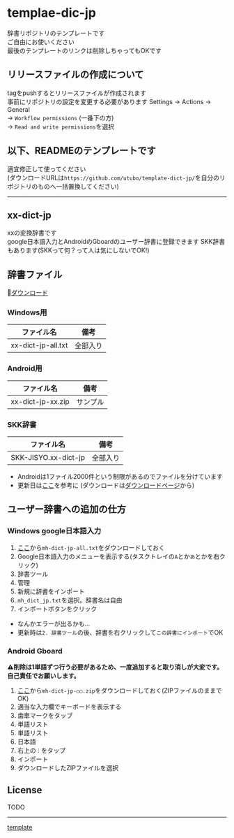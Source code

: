 # templae-dic-jp

辞書リポジトリのテンプレートです  
ご自由にお使いください  
最後のテンプレートのリンクは削除しちゃってもOKです

## リリースファイルの作成について
tagをpushするとリリースファイルが作成されます  
事前にリポジトリの設定を変更する必要があります
  Settings → Actions → General  
  → `Workflow permissions` (一番下の方)  
  → `Read and write permissions`を選択

## 以下、READMEのテンプレートです  
適宜修正して使ってください  
(ダウンロードURLは`https://github.com/utubo/template-dict-jp/`を自分のリポジトリのものへ一括置換してください)

----

## xx-dict-jp

xxの変換辞書です  
google日本語入力とAndroidのGboardのユーザー辞書に登録できます
SKK辞書もあります(SKKって何？って人は気にしないでOK!)

## 辞書ファイル

📕[ダウンロード](https://github.com/utubo/template-dict-jp/releases/latest)

### Windows用

|ファイル名           |備考    |
|---------------------|--------|
|xx-dict-jp-all.txt   |全部入り|

### Android用

|ファイル名           |備考                  |
|---------------------|----------------------|
|xx-dict-jp-xx.zip    |サンプル              |

### SKK辞書

|ファイル名           |備考                  |
|---------------------|----------------------|
|SKK-JISYO.xx-dict-jp |全部入り              |

- Androidは1ファイル2000件という制限があるのでファイルを分けています
- 更新日は[ここ](https://github.com/utubo/template-dict-jp/tree/main/src)を参考に
(ダウンロードは[ダウンロードページ](https://github.com/utubo/template-dict-jp/releases/latest)から)

## ユーザー辞書への追加の仕方
### Windows google日本語入力
1. [ここ](https://github.com/utubo/template-dict-jp/releases/latest)から`mh-dict-jp-all.txt`をダウンロードしておく
2. Google日本語入力のメニューを表示する(タスクトレイの`A`とか`あ`とかを右クリック)
3. 辞書ツール
4. 管理
5. 新規に辞書をインポート
6. `mh_dict_jp.txt`を選択。辞書名は自由
7. インポートボタンをクリック

- なんかエラーが出るかも…
- 更新時は`2. 辞書ツール`の後、辞書を右クリックして`この辞書にインポート`でOK

### Android Gboard
**⚠削除は1単語ずつ行う必要があるため、一度追加すると取り消しが大変です。自己責任でお願いします。**
1. [ここ](https://github.com/utubo/template-dict-jp/releases/latest)から`mh-dict-jp-○○.zip`をダウンロードしておく(ZIPファイルのままでOK)
2. 適当な入力欄でキーボードを表示する
3. 歯車マークをタップ
4. 単語リスト
5. 単語リスト
6. 日本語
7. 右上の`︙`をタップ
8. インポート
9. ダウンロードしたZIPファイルを選択

## License

TODO

----
[template](https://github.com/utubo/template-dict-jp)

